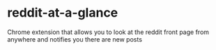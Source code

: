 # reddit-at-a-glance
Chrome extension that allows you to look at the reddit front page from anywhere and notifies you there are new posts
